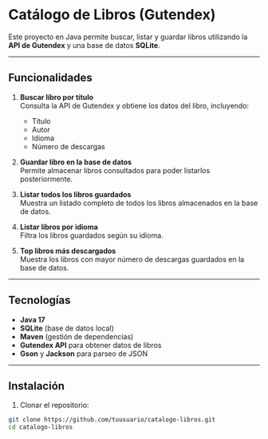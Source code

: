# Catálogo de Libros (Gutendex)

Este proyecto en Java permite buscar, listar y guardar libros utilizando la **API de Gutendex** y una base de datos **SQLite**.

---

## Funcionalidades

1. **Buscar libro por título**  
   Consulta la API de Gutendex y obtiene los datos del libro, incluyendo:
   - Título
   - Autor
   - Idioma
   - Número de descargas

2. **Guardar libro en la base de datos**  
   Permite almacenar libros consultados para poder listarlos posteriormente.

3. **Listar todos los libros guardados**  
   Muestra un listado completo de todos los libros almacenados en la base de datos.

4. **Listar libros por idioma**  
   Filtra los libros guardados según su idioma.

5. **Top libros más descargados**  
   Muestra los libros con mayor número de descargas guardados en la base de datos.

---

## Tecnologías

- **Java 17**
- **SQLite** (base de datos local)
- **Maven** (gestión de dependencias)
- **Gutendex API** para obtener datos de libros
- **Gson** y **Jackson** para parseo de JSON

---

## Instalación

1. Clonar el repositorio:

```bash
git clone https://github.com/tuusuario/catalogo-libros.git
cd catalogo-libros
